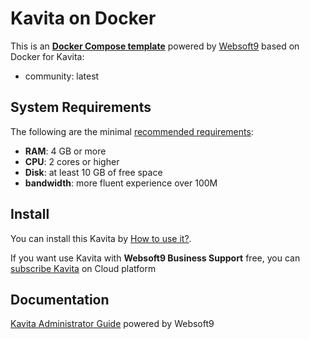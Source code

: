 # Kavita on Docker  

This is an **[Docker Compose template](https://github.com/Websoft9/docker-library)** powered by [Websoft9](https://www.websoft9.com) based on Docker for Kavita:


 - community:  latest


## System Requirements

The following are the minimal [recommended requirements](https://www.kavitareader.com):

* **RAM**: 4 GB or more
* **CPU**: 2 cores or higher
* **Disk**: at least 10 GB of free space
* **bandwidth**: more fluent experience over 100M  

## Install

You can install this Kavita by [How to use it?](https://github.com/Websoft9/docker-library#how-to-use-it).   

If you want use Kavita with **Websoft9 Business Support** free, you can [subscribe Kavita](https://www.websoft9.com/apps) on Cloud platform

## Documentation

[Kavita Administrator Guide](https://support.websoft9.com/docs/kavita) powered by Websoft9